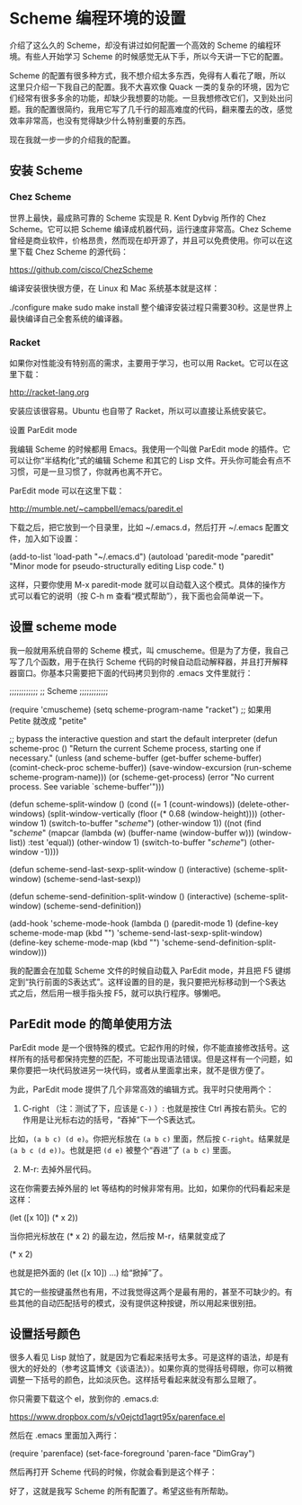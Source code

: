 # Scheme 编程环境的设置

介绍了这么久的 Scheme，却没有讲过如何配置一个高效的 Scheme 的编程环境。有些人开始学习 Scheme 的时候感觉无从下手，所以今天讲一下它的配置。

Scheme 的配置有很多种方式，我不想介绍太多东西，免得有人看花了眼，所以这里只介绍一下我自己的配置。我不大喜欢像 Quack 一类的复杂的环境，因为它们经常有很多多余的功能，却缺少我想要的功能。一旦我想修改它们，又到处出问题。我的配置很简约，我用它写了几千行的超高难度的代码，翻来覆去的改，感觉效率非常高，也没有觉得缺少什么特别重要的东西。

现在我就一步一步的介绍我的配置。

## 安装 Scheme

### Chez Scheme

世界上最快，最成熟可靠的 Scheme 实现是 R. Kent Dybvig 所作的 Chez Scheme。它可以把 Scheme 编译成机器代码，运行速度非常高。Chez Scheme 曾经是商业软件，价格昂贵，然而现在却开源了，并且可以免费使用。你可以在这里下载 Chez Scheme 的源代码：

https://github.com/cisco/ChezScheme

编译安装很快很方便，在 Linux 和 Mac 系统基本就是这样：

./configure
make
sudo make install
整个编译安装过程只需要30秒。这是世界上最快编译自己全套系统的编译器。

### Racket

如果你对性能没有特别高的需求，主要用于学习，也可以用 Racket。它可以在这里下载：

http://racket-lang.org

安装应该很容易。Ubuntu 也自带了 Racket，所以可以直接让系统安装它。

设置 ParEdit mode

我编辑 Scheme 的时候都用 Emacs。我使用一个叫做 ParEdit mode 的插件。它可以让你“半结构化”式的编辑 Scheme 和其它的 Lisp 文件。开头你可能会有点不习惯，可是一旦习惯了，你就再也离不开它。

ParEdit mode 可以在这里下载：

http://mumble.net/~campbell/emacs/paredit.el

下载之后，把它放到一个目录里，比如 ~/.emacs.d，然后打开 ~/.emacs 配置文件，加入如下设置：

(add-to-list 'load-path "~/.emacs.d")
(autoload 'paredit-mode "paredit"
  "Minor mode for pseudo-structurally editing Lisp code."
  t)

这样，只要你使用 M-x paredit-mode 就可以自动载入这个模式。具体的操作方式可以看它的说明（按 C-h m 查看“模式帮助”），我下面也会简单说一下。

## 设置 scheme mode

我一般就用系统自带的 Scheme 模式，叫 cmuscheme。但是为了方便，我自己写了几个函数，用于在执行 Scheme 代码的时候自动启动解释器，并且打开解释器窗口。你基本只需要把下面的代码拷贝到你的 .emacs 文件里就行：

;;;;;;;;;;;;
;; Scheme 
;;;;;;;;;;;;

(require 'cmuscheme)
(setq scheme-program-name "racket")         ;; 如果用 Petite 就改成 "petite"


;; bypass the interactive question and start the default interpreter
(defun scheme-proc ()
  "Return the current Scheme process, starting one if necessary."
  (unless (and scheme-buffer
               (get-buffer scheme-buffer)
               (comint-check-proc scheme-buffer))
    (save-window-excursion
      (run-scheme scheme-program-name)))
  (or (scheme-get-process)
      (error "No current process. See variable `scheme-buffer'")))


(defun scheme-split-window ()
  (cond
   ((= 1 (count-windows))
    (delete-other-windows)
    (split-window-vertically (floor (* 0.68 (window-height))))
    (other-window 1)
    (switch-to-buffer "*scheme*")
    (other-window 1))
   ((not (find "*scheme*"
               (mapcar (lambda (w) (buffer-name (window-buffer w)))
                       (window-list))
               :test 'equal))
    (other-window 1)
    (switch-to-buffer "*scheme*")
    (other-window -1))))


(defun scheme-send-last-sexp-split-window ()
  (interactive)
  (scheme-split-window)
  (scheme-send-last-sexp))


(defun scheme-send-definition-split-window ()
  (interactive)
  (scheme-split-window)
  (scheme-send-definition))

(add-hook 'scheme-mode-hook
  (lambda ()
    (paredit-mode 1)
    (define-key scheme-mode-map (kbd "<f5>") 'scheme-send-last-sexp-split-window)
    (define-key scheme-mode-map (kbd "<f6>") 'scheme-send-definition-split-window)))

我的配置会在加载 Scheme 文件的时候自动载入 ParEdit mode，并且把 F5 键绑定到“执行前面的S表达式”。这样设置的目的是，我只要把光标移动到一个S表达式之后，然后用一根手指头按 F5，就可以执行程序。够懒吧。

## ParEdit mode 的简单使用方法

ParEdit mode 是一个很特殊的模式。它起作用的时候，你不能直接修改括号。这样所有的括号都保持完整的匹配，不可能出现语法错误。但是这样有一个问题，如果你要把一块代码放进另一块代码，或者从里面拿出来，就不是很方便了。

为此，ParEdit mode 提供了几个非常高效的编辑方式。我平时只使用两个：

1. C-right （注：测试了下，应该是 `C-)` ）: 也就是按住 Ctrl 再按右箭头。它的作用是让光标右边的括号，“吞掉”下一个S表达式。

比如，`(a b c) (d e)`。你把光标放在 `(a b c)` 里面，然后按 `C-right`。结果就是 `(a b c (d e))`。也就是把 `(d e)` 被整个“吞进”了 `(a b c)` 里面。 

2. M-r: 去掉外层代码。

这在你需要去掉外层的 let 等结构的时候非常有用。比如，如果你的代码看起来是这样：

(let ([x 10])
  (* x 2))

当你把光标放在 (* x 2) 的最左边，然后按 M-r，结果就变成了

(* x 2)

也就是把外面的 (let ([x 10]) ...) 给“掀掉”了。

其它的一些按键虽然也有用，不过我觉得这两个是最有用的，甚至不可缺少的。有些其他的自动匹配括号的模式，没有提供这种按键，所以用起来很别扭。

## 设置括号颜色

很多人看见 Lisp 就怕了，就是因为它看起来括号太多。可是这样的语法，却是有很大的好处的（参考这篇博文《谈语法》）。如果你真的觉得括号碍眼，你可以稍微调整一下括号的颜色，比如淡灰色。这样括号看起来就没有那么显眼了。

你只需要下载这个 el，放到你的 .emacs.d:

https://www.dropbox.com/s/v0ejctd1agrt95x/parenface.el

然后在 .emacs 里面加入两行：

(require 'parenface)
(set-face-foreground 'paren-face "DimGray")

然后再打开 Scheme 代码的时候，你就会看到是这个样子：


好了，这就是我写 Scheme 的所有配置了。希望这些有所帮助。